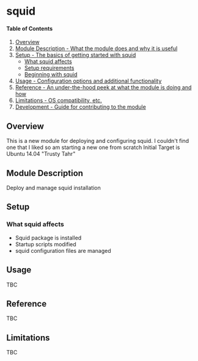 # squid

#### Table of Contents

1. [Overview](#overview)
2. [Module Description - What the module does and why it is useful](#module-description)
3. [Setup - The basics of getting started with squid](#setup)
    * [What squid affects](#what-squid-affects)
    * [Setup requirements](#setup-requirements)
    * [Beginning with squid](#beginning-with-squid)
4. [Usage - Configuration options and additional functionality](#usage)
5. [Reference - An under-the-hood peek at what the module is doing and how](#reference)
5. [Limitations - OS compatibility, etc.](#limitations)
6. [Development - Guide for contributing to the module](#development)

## Overview

This is a new module for deploying and configuring squid.
I couldn't find one that I liked so am starting a new one from scratch
Initial Target is Ubuntu 14.04 "Trusty Tahr"

## Module Description

Deploy and manage squid installation

## Setup

### What squid affects

 * Squid package is installed
 * Startup scripts modified
 * squid configuration files are managed

## Usage

TBC

## Reference

TBC

## Limitations

TBC

